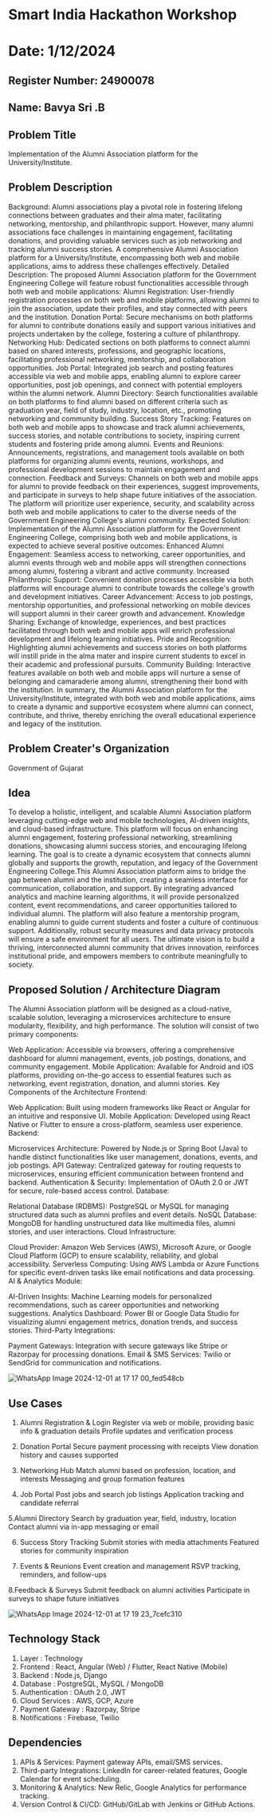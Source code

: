 # Smart India Hackathon Workshop
# Date: 1/12/2024
## Register Number: 24900078
## Name: Bavya Sri .B
## Problem Title
Implementation of the Alumni Association platform for the University/Institute.
## Problem Description
Background: Alumni associations play a pivotal role in fostering lifelong connections between graduates and their alma mater, facilitating networking, mentorship, and philanthropic support. However, many alumni associations face challenges in maintaining engagement, facilitating donations, and providing valuable services such as job networking and tracking alumni success stories. A comprehensive Alumni Association platform for a University/Institute, encompassing both web and mobile applications, aims to address these challenges effectively. Detailed Description: The proposed Alumni Association platform for the Government Engineering College will feature robust functionalities accessible through both web and mobile applications: Alumni Registration: User-friendly registration processes on both web and mobile platforms, allowing alumni to join the association, update their profiles, and stay connected with peers and the institution. Donation Portal: Secure mechanisms on both platforms for alumni to contribute donations easily and support various initiatives and projects undertaken by the college, fostering a culture of philanthropy. Networking Hub: Dedicated sections on both platforms to connect alumni based on shared interests, professions, and geographic locations, facilitating professional networking, mentorship, and collaboration opportunities. Job Portal: Integrated job search and posting features accessible via web and mobile apps, enabling alumni to explore career opportunities, post job openings, and connect with potential employers within the alumni network. Alumni Directory: Search functionalities available on both platforms to find alumni based on different criteria such as graduation year, field of study, industry, location, etc., promoting networking and community building. Success Story Tracking: Features on both web and mobile apps to showcase and track alumni achievements, success stories, and notable contributions to society, inspiring current students and fostering pride among alumni. Events and Reunions: Announcements, registrations, and management tools available on both platforms for organizing alumni events, reunions, workshops, and professional development sessions to maintain engagement and connection. Feedback and Surveys: Channels on both web and mobile apps for alumni to provide feedback on their experiences, suggest improvements, and participate in surveys to help shape future initiatives of the association. The platform will prioritize user experience, security, and scalability across both web and mobile applications to cater to the diverse needs of the Government Engineering College's alumni community. Expected Solution: Implementation of the Alumni Association platform for the Government Engineering College, comprising both web and mobile applications, is expected to achieve several positive outcomes: Enhanced Alumni Engagement: Seamless access to networking, career opportunities, and alumni events through web and mobile apps will strengthen connections among alumni, fostering a vibrant and active community. Increased Philanthropic Support: Convenient donation processes accessible via both platforms will encourage alumni to contribute towards the college's growth and development initiatives. Career Advancement: Access to job postings, mentorship opportunities, and professional networking on mobile devices will support alumni in their career growth and advancement. Knowledge Sharing: Exchange of knowledge, experiences, and best practices facilitated through both web and mobile apps will enrich professional development and lifelong learning initiatives. Pride and Recognition: Highlighting alumni achievements and success stories on both platforms will instill pride in the alma mater and inspire current students to excel in their academic and professional pursuits. Community Building: Interactive features available on both web and mobile apps will nurture a sense of belonging and camaraderie among alumni, strengthening their bond with the institution. In summary, the Alumni Association platform for the University/Institute, integrated with both web and mobile applications, aims to create a dynamic and supportive ecosystem where alumni can connect, contribute, and thrive, thereby enriching the overall educational experience and legacy of the institution.
## Problem Creater's Organization
Government of Gujarat

## Idea
To develop a holistic, intelligent, and scalable Alumni Association platform leveraging cutting-edge web and mobile technologies, AI-driven insights, and cloud-based infrastructure. This platform will focus on enhancing alumni engagement, fostering professional networking, streamlining donations, showcasing alumni success stories, and encouraging lifelong learning. The goal is to create a dynamic ecosystem that connects alumni globally and supports the growth, reputation, and legacy of the Government Engineering College.This Alumni Association platform aims to bridge the gap between alumni and the institution, creating a seamless interface for communication, collaboration, and support. By integrating advanced analytics and machine learning algorithms, it will provide personalized content, event recommendations, and career opportunities tailored to individual alumni. The platform will also feature a mentorship program, enabling alumni to guide current students and foster a culture of continuous support. Additionally, robust security measures and data privacy protocols will ensure a safe environment for all users. The ultimate vision is to build a thriving, interconnected alumni community that drives innovation, reinforces institutional pride, and empowers members to contribute meaningfully to society.


## Proposed Solution / Architecture Diagram
The Alumni Association platform will be designed as a cloud-native, scalable solution, leveraging a microservices architecture to ensure modularity, flexibility, and high performance. The solution will consist of two primary components:

Web Application: Accessible via browsers, offering a comprehensive dashboard for alumni management, events, job postings, donations, and community engagement.
Mobile Application: Available for Android and iOS platforms, providing on-the-go access to essential features such as networking, event registration, donation, and alumni stories.
Key Components of the Architecture
Frontend:

Web Application: Built using modern frameworks like React or Angular for an intuitive and responsive UI.
Mobile Application: Developed using React Native or Flutter to ensure a cross-platform, seamless user experience.
Backend:

Microservices Architecture: Powered by Node.js or Spring Boot (Java) to handle distinct functionalities like user management, donations, events, and job postings.
API Gateway: Centralized gateway for routing requests to microservices, ensuring efficient communication between frontend and backend.
Authentication & Security: Implementation of OAuth 2.0 or JWT for secure, role-based access control.
Database:

Relational Database (RDBMS): PostgreSQL or MySQL for managing structured data such as alumni profiles and event details.
NoSQL Database: MongoDB for handling unstructured data like multimedia files, alumni stories, and user interactions.
Cloud Infrastructure:

Cloud Provider: Amazon Web Services (AWS), Microsoft Azure, or Google Cloud Platform (GCP) to ensure scalability, reliability, and global accessibility.
Serverless Computing: Using AWS Lambda or Azure Functions for specific event-driven tasks like email notifications and data processing.
AI & Analytics Module:

AI-Driven Insights: Machine Learning models for personalized recommendations, such as career opportunities and networking suggestions.
Analytics Dashboard: Power BI or Google Data Studio for visualizing alumni engagement metrics, donation trends, and success stories.
Third-Party Integrations:

Payment Gateways: Integration with secure gateways like Stripe or Razorpay for processing donations.
Email & SMS Services: Twilio or SendGrid for communication and notifications.

![WhatsApp Image 2024-12-01 at 17 17 00_fed548cb](https://github.com/user-attachments/assets/8c1d1812-e4d3-4aa1-99f0-0d51bfe38d75)

## Use Cases

1.  Alumni Registration & Login
     Register via web or mobile, providing basic info & graduation details
   Profile updates and verification process

2.  Donation Portal
        Secure payment processing with receipts
        View donation history and causes supported
3.  Networking Hub
        Match alumni based on profession, location, and interests
        Messaging and group formation features
    
4.  Job Portal
        Post jobs and search job listings
        Application tracking and candidate referral
    
5.Alumni Directory
       Search by graduation year, field, industry, location
       Contact alumni via in-app messaging or email
       
6.  Success Story Tracking
       Submit stories with media attachments
   Featured stories for community inspiration

7.  Events & Reunions
       Event creation and management
       RSVP tracking, reminders, and follow-ups
    
8.Feedback & Surveys
       Submit feedback on alumni activities
       Participate in surveys to shape future initiatives

       
![WhatsApp Image 2024-12-01 at 17 19 23_7cefc310](https://github.com/user-attachments/assets/918628bc-d008-4474-a426-1d4e0633483b)


## Technology Stack
1. Layer	          : Technology
2. Frontend	      : React, Angular (Web) / Flutter, React Native (Mobile)
3. Backend	        : Node.js, Django
4. Database      	: PostgreSQL, MySQL / MongoDB
5. Authentication	: OAuth 2.0, JWT
6. Cloud Services	: AWS, GCP, Azure
7. Payment Gateway :	Razorpay, Stripe
8. Notifications   :	Firebase, Twilio


## Dependencies
1.  APIs & Services: Payment gateway APIs, email/SMS services.
2.  Third-party Integrations: LinkedIn for career-related features, Google Calendar for event scheduling.
3.  Monitoring & Analytics: New Relic, Google Analytics for performance tracking.
4.  Version Control & CI/CD: GitHub/GitLab with Jenkins or GitHub Actions.



